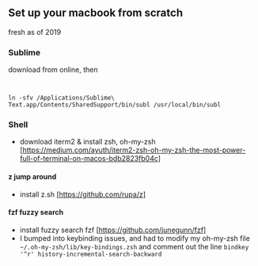 ## Set up your macbook from scratch
fresh as of 2019

### Sublime
download from online, then
```


ln -sfv /Applications/Sublime\ Text.app/Contents/SharedSupport/bin/subl /usr/local/bin/subl
```
### Shell
- download iterm2 & install zsh, oh-my-zsh
[https://medium.com/ayuth/iterm2-zsh-oh-my-zsh-the-most-power-full-of-terminal-on-macos-bdb2823fb04c]

#### z jump around
- install z.sh [https://github.com/rupa/z]

#### fzf fuzzy search
- install fuzzy search fzf [https://github.com/junegunn/fzf]
- I bumped into keybinding issues, and had to modify my oh-my-zsh file `~/.oh-my-zsh/lib/key-bindings.zsh`
and comment out the line `bindkey '^r' history-incremental-search-backward`








